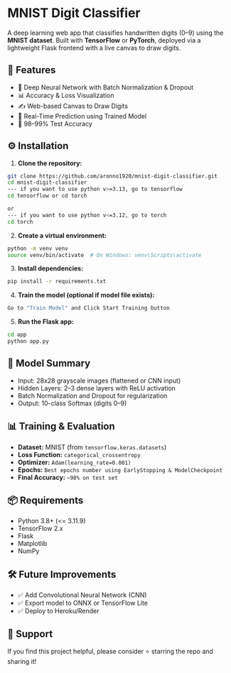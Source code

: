 
# MNIST Digit Classifier

A deep learning web app that classifies handwritten digits (0–9) using the **MNIST dataset**. Built with **TensorFlow** or **PyTorch**, deployed via a lightweight Flask frontend with a live canvas to draw digits.



## 📌 Features

- 🧠 Deep Neural Network with Batch Normalization & Dropout  
- 📊 Accuracy & Loss Visualization  
- ✍️ Web-based Canvas to Draw Digits  
- 🔮 Real-Time Prediction using Trained Model  
- 🧪 98–99% Test Accuracy  




## ⚙️ Installation

1. **Clone the repository:**
```bash
git clone https://github.com/aronno1920/mnist-digit-classifier.git
cd mnist-digit-classifier
--- if you want to use python v>=3.13, go to tensorflow
cd tensorflow or cd torch

or 
--- if you want to use python v<=3.12, go to torch
cd torch
```

2. **Create a virtual environment:**
```bash
python -m venv venv
source venv/bin/activate  # On Windows: venv\Scripts\activate
```

3. **Install dependencies:**
```bash
pip install -r requirements.txt
```

4. **Train the model (optional if model file exists):**
```bash
Go to "Train Model" and Click Start Training button
```

5. **Run the Flask app:**
```bash
cd app
python app.py
```



## 🧠 Model Summary

- Input: 28x28 grayscale images (flattened or CNN input)
- Hidden Layers: 2–3 dense layers with ReLU activation
- Batch Normalization and Dropout for regularization
- Output: 10-class Softmax (digits 0–9)



## 📊 Training & Evaluation

- **Dataset:** MNIST (from `tensorflow.keras.datasets`)
- **Loss Function:** `categorical_crossentropy`
- **Optimizer:** `Adam(learning_rate=0.001)`
- **Epochs:** `Best epochs number using EarlyStopping & ModelCheckpoint`
- **Final Accuracy:** `~98% on test set`



## 📦 Requirements

- Python 3.8+ (<= 3.11.9)
- TensorFlow 2.x
- Flask
- Matplotlib
- NumPy



## 🛠️ Future Improvements

- ✅ Add Convolutional Neural Network (CNN)
- ✅ Export model to ONNX or TensorFlow Lite
- ✅ Deploy to Heroku/Render



## 🌟 Support

If you find this project helpful, please consider ⭐ starring the repo and sharing it!
